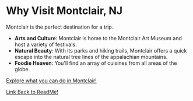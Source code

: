 # Why Visit Montclair, NJ

Montclair is the perfect destination for a trip.

- **Arts and Culture**: Montclair is home to the Montclair Art Museum and host a variety of festivals.
- **Natural Beauty**: With its parks and hiking trails, Montclair offers a quick escape into the natural tree lines of the appalachian mountains.
- **Foodie Heaven**: You'll find an array of cuisines from all areas of the globe.

[Explore what you can do in Montclair!](WTD.md)

[Link Back to ReadMe!](README.md)

